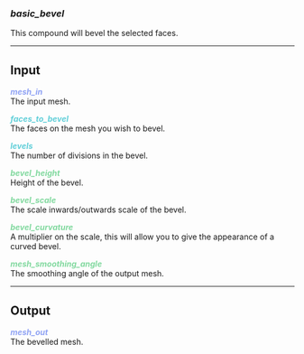 ### ***basic_bevel***
This compound will bevel the selected faces.<br />

***
## Input
<span style="color:#90A3F4">***mesh_in***</span>
<br />The input mesh.

<span style="color:#62CFD9">***faces_to_bevel***</span>
<br />The faces on the mesh you wish to bevel.

<span style="color:#62CFD9">***levels***</span>
<br />The number of divisions in the bevel.

<span style="color:#82D99F">***bevel_height***</span>
<br />Height of the bevel.

<span style="color:#82D99F">***bevel_scale***</span>
<br />The scale inwards/outwards scale of the bevel.

<span style="color:#82D99F">***bevel_curvature***</span>
<br />A multiplier on the scale, this will allow you to give the appearance of a curved bevel.

<span style="color:#82D99F">***mesh_smoothing_angle***</span>
<br />The smoothing angle of the output mesh.

***
## Output
<span style="color:#90A3F4">***mesh_out***</span>
<br />The bevelled mesh.

